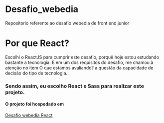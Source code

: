 # Desafio_webedia
Repositorio referente ao desafio webedia de front end junior

# Por que React?
Escolhi o ReactJS para cumprir este desafio, porquê hoje estou estudando bastante a tecnologia. E em um dos requisitos do desafio, me chamou à atenção no item O que estamos avaliando? a questão da capacidade de decisão do tipo de tecnologia.

### Sendo assim, eu escolho React e Sass para realizar este projeto.

#### O projeto foi hospedado em 

[Desafio webedia React](https://desafio-webedia-react-news.netlify.com/)
